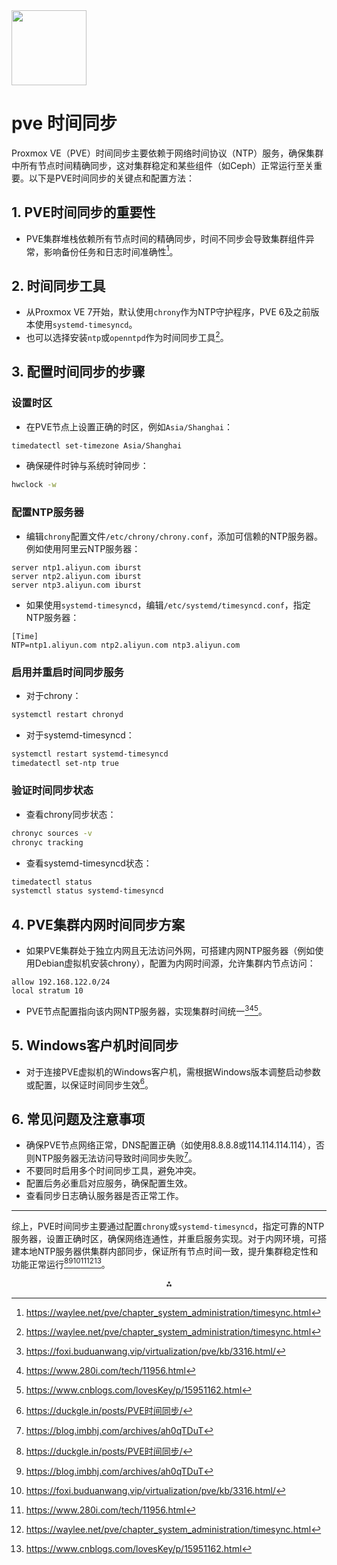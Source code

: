 <img src="https://r2cdn.perplexity.ai/pplx-full-logo-primary-dark%402x.png" class="logo" width="120"/>

# pve 时间同步

Proxmox VE（PVE）时间同步主要依赖于网络时间协议（NTP）服务，确保集群中所有节点时间精确同步，这对集群稳定和某些组件（如Ceph）正常运行至关重要。以下是PVE时间同步的关键点和配置方法：

## 1. PVE时间同步的重要性

- PVE集群堆栈依赖所有节点时间的精确同步，时间不同步会导致集群组件异常，影响备份任务和日志时间准确性[^5]。


## 2. 时间同步工具

- 从Proxmox VE 7开始，默认使用`chrony`作为NTP守护程序，PVE 6及之前版本使用`systemd-timesyncd`。
- 也可以选择安装`ntp`或`openntpd`作为时间同步工具[^5]。


## 3. 配置时间同步的步骤

### 设置时区

- 在PVE节点上设置正确的时区，例如`Asia/Shanghai`：

```bash
timedatectl set-timezone Asia/Shanghai
```

- 确保硬件时钟与系统时钟同步：

```bash
hwclock -w
```


### 配置NTP服务器

- 编辑`chrony`配置文件`/etc/chrony/chrony.conf`，添加可信赖的NTP服务器。例如使用阿里云NTP服务器：

```
server ntp1.aliyun.com iburst
server ntp2.aliyun.com iburst
server ntp3.aliyun.com iburst
```

- 如果使用`systemd-timesyncd`，编辑`/etc/systemd/timesyncd.conf`，指定NTP服务器：

```
[Time]
NTP=ntp1.aliyun.com ntp2.aliyun.com ntp3.aliyun.com
```


### 启用并重启时间同步服务

- 对于chrony：

```bash
systemctl restart chronyd
```

- 对于systemd-timesyncd：

```bash
systemctl restart systemd-timesyncd
timedatectl set-ntp true
```


### 验证时间同步状态

- 查看chrony同步状态：

```bash
chronyc sources -v
chronyc tracking
```

- 查看systemd-timesyncd状态：

```bash
timedatectl status
systemctl status systemd-timesyncd
```


## 4. PVE集群内网时间同步方案

- 如果PVE集群处于独立内网且无法访问外网，可搭建内网NTP服务器（例如使用Debian虚拟机安装chrony），配置为内网时间源，允许集群内节点访问：

```
allow 192.168.122.0/24
local stratum 10
```

- PVE节点配置指向该内网NTP服务器，实现集群时间统一[^3][^4][^6]。


## 5. Windows客户机时间同步

- 对于连接PVE虚拟机的Windows客户机，需根据Windows版本调整启动参数或配置，以保证时间同步生效[^1]。


## 6. 常见问题及注意事项

- 确保PVE节点网络正常，DNS配置正确（如使用8.8.8.8或114.114.114.114），否则NTP服务器无法访问导致时间同步失败[^2]。
- 不要同时启用多个时间同步工具，避免冲突。
- 配置后务必重启对应服务，确保配置生效。
- 查看同步日志确认服务器是否正常工作。

---

综上，PVE时间同步主要通过配置`chrony`或`systemd-timesyncd`，指定可靠的NTP服务器，设置正确时区，确保网络连通性，并重启服务实现。对于内网环境，可搭建本地NTP服务器供集群内部同步，保证所有节点时间一致，提升集群稳定性和功能正常运行[^1][^2][^3][^4][^5][^6]。

<div style="text-align: center">⁂</div>

[^1]: https://duckgle.in/posts/PVE时间同步/

[^2]: https://blog.imbhj.com/archives/ah0qTDuT

[^3]: https://foxi.buduanwang.vip/virtualization/pve/kb/3316.html/

[^4]: https://www.280i.com/tech/11956.html

[^5]: https://waylee.net/pve/chapter_system_administration/timesync.html

[^6]: https://www.cnblogs.com/lovesKey/p/15951162.html

[^7]: https://dongrenwen.github.io/2020/03/16/lxc-install-ntp/

[^8]: https://blog.passall.us/archives/946

[^9]: http://www.bilibili.com/read/cv41363027/

